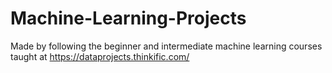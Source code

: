 # Machine-Learning-Projects
Made by following the beginner and intermediate machine learning courses taught at https://dataprojects.thinkific.com/
